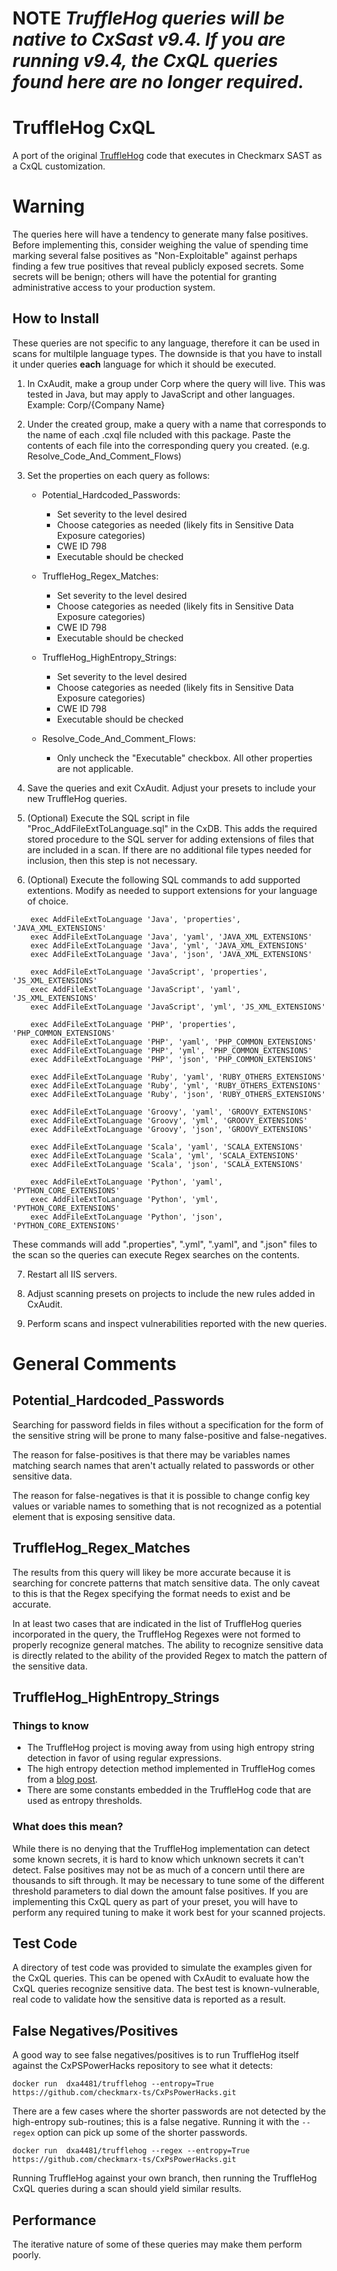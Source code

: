 # **NOTE** *TruffleHog queries will be native to CxSast v9.4. If you are running v9.4, the CxQL queries found here are no longer required.*

# TruffleHog CxQL

A port of the original [TruffleHog](https://github.com/dxa4481/truffleHog) code that executes in Checkmarx SAST as a CxQL customization.



# Warning

The queries here will have a tendency to generate many false positives.  Before implementing this, consider weighing the value of spending time marking several false positives as "Non-Exploitable" against perhaps finding a few true positives that reveal publicly exposed secrets. Some secrets will be benign; others will have the potential for granting administrative access to your production system.

## How to Install

These queries are not specific to any language, therefore it can be used in scans
for multilple language types.  The downside is that you have to install it under 
queries **each** language for which it should be executed.  


1. In CxAudit, make a group under Corp where the query will live.
   This was tested in Java, but may apply to JavaScript and other languages.
   Example: Corp/{Company Name}

2. Under the created group, make a query with a name that corresponds to the name of 
   each .cxql file ncluded with this package.  Paste the contents of each file into
   the corresponding query you created. (e.g. Resolve_Code_And_Comment_Flows)

3. Set the properties on each query as follows:
   * Potential_Hardcoded_Passwords:
	  * Set severity to the level desired
	  * Choose categories as needed (likely fits in Sensitive Data Exposure categories)
	  * CWE ID 798
	  * Executable should be checked
   
   * TruffleHog_Regex_Matches:
	  * Set severity to the level desired
	  * Choose categories as needed (likely fits in Sensitive Data Exposure categories)
	  * CWE ID 798
	  * Executable should be checked

   * TruffleHog_HighEntropy_Strings:
	  * Set severity to the level desired
	  * Choose categories as needed (likely fits in Sensitive Data Exposure categories)
	  * CWE ID 798
	  * Executable should be checked
   
   * Resolve_Code_And_Comment_Flows:
     * Only uncheck the "Executable" checkbox.  All other properties are not applicable.

4. Save the queries and exit CxAudit. Adjust your presets to include your new TruffleHog
queries.

5. (Optional) Execute the SQL script in file "Proc_AddFileExtToLanguage.sql" in the CxDB. This
adds the required stored procedure to the SQL server for adding extensions of files
that are included in a scan.  If there are no additional file types needed for inclusion,
then this step is not necessary.

6. (Optional) Execute the following SQL commands to add supported extentions.  Modify as
needed to support extensions for your language of choice.

```
	exec AddFileExtToLanguage 'Java', 'properties', 'JAVA_XML_EXTENSIONS'
	exec AddFileExtToLanguage 'Java', 'yaml', 'JAVA_XML_EXTENSIONS'
	exec AddFileExtToLanguage 'Java', 'yml', 'JAVA_XML_EXTENSIONS'
	exec AddFileExtToLanguage 'Java', 'json', 'JAVA_XML_EXTENSIONS'
	
	exec AddFileExtToLanguage 'JavaScript', 'properties', 'JS_XML_EXTENSIONS'
	exec AddFileExtToLanguage 'JavaScript', 'yaml', 'JS_XML_EXTENSIONS'
	exec AddFileExtToLanguage 'JavaScript', 'yml', 'JS_XML_EXTENSIONS'

	exec AddFileExtToLanguage 'PHP', 'properties', 'PHP_COMMON_EXTENSIONS'
	exec AddFileExtToLanguage 'PHP', 'yaml', 'PHP_COMMON_EXTENSIONS'
	exec AddFileExtToLanguage 'PHP', 'yml', 'PHP_COMMON_EXTENSIONS'
	exec AddFileExtToLanguage 'PHP', 'json', 'PHP_COMMON_EXTENSIONS'
		
	exec AddFileExtToLanguage 'Ruby', 'yaml', 'RUBY_OTHERS_EXTENSIONS'
	exec AddFileExtToLanguage 'Ruby', 'yml', 'RUBY_OTHERS_EXTENSIONS'
	exec AddFileExtToLanguage 'Ruby', 'json', 'RUBY_OTHERS_EXTENSIONS'
		
	exec AddFileExtToLanguage 'Groovy', 'yaml', 'GROOVY_EXTENSIONS'
	exec AddFileExtToLanguage 'Groovy', 'yml', 'GROOVY_EXTENSIONS'
	exec AddFileExtToLanguage 'Groovy', 'json', 'GROOVY_EXTENSIONS'
	
	exec AddFileExtToLanguage 'Scala', 'yaml', 'SCALA_EXTENSIONS'
	exec AddFileExtToLanguage 'Scala', 'yml', 'SCALA_EXTENSIONS'
	exec AddFileExtToLanguage 'Scala', 'json', 'SCALA_EXTENSIONS'
	
	exec AddFileExtToLanguage 'Python', 'yaml', 'PYTHON_CORE_EXTENSIONS'
	exec AddFileExtToLanguage 'Python', 'yml', 'PYTHON_CORE_EXTENSIONS'
	exec AddFileExtToLanguage 'Python', 'json', 'PYTHON_CORE_EXTENSIONS'
```



   These commands will add ".properties", ".yml", ".yaml", and ".json" files to the scan so the
   queries can execute Regex searches on the contents.


7. Restart all IIS servers.

8. Adjust scanning presets on projects to include the new rules added in CxAudit.

9. Perform scans and inspect vulnerabilities reported with the new queries.



# General Comments

## Potential_Hardcoded_Passwords
Searching for password fields in files without a specification for the form of the
sensitive string will be prone to many false-positive and false-negatives.

The reason for false-positives is that there may be variables names matching
search names that aren't actually related to passwords or other sensitive data.

The reason for false-negatives is that it is possible to change config key values
or variable names to something that is not recognized as a potential element
that is exposing sensitive data.


## TruffleHog_Regex_Matches
The results from this query will likey be more accurate because it is searching
for concrete patterns that match sensitive data.  The only caveat to this is that
the Regex specifying the format needs to exist and be accurate.  

In at least two cases that are indicated in the list of TruffleHog queries incorporated
in the query, the TruffleHog Regexes were not formed to properly recognize general
matches.  The ability to recognize sensitive data is directly related to the ability
of the provided Regex to match the pattern of the sensitive data.

## TruffleHog_HighEntropy_Strings

### Things to know

* The TruffleHog project is moving away from using high entropy string detection in favor
of using regular expressions.  
* The high entropy detection method implemented in TruffleHog comes from a [blog post](http://blog.dkbza.org/2007/05/scanning-data-for-entropy-anomalies.html).
* There are some constants embedded in the TruffleHog code that are used as entropy thresholds.


### What does this mean?

While there is no denying that the TruffleHog implementation can detect some known secrets, it is hard to know which unknown secrets it can't detect.  False positives may not be as much of a concern until there are thousands to sift through.  It may be necessary to tune some of the different threshold parameters to dial down the amount false positives.  If you are implementing this CxQL query as part of your preset, you will have to perform any required tuning to make it work best for your scanned projects.

  
## Test Code
A directory of test code was provided to simulate the examples given for the CxQL
queries.  This can be opened with CxAudit to evaluate how the CxQL queries recognize
sensitive data.  The best test is known-vulnerable, real code to validate how the
sensitive data is reported as a result.
  

## False Negatives/Positives
A good way to see false negatives/positives is to run TruffleHog itself against the
CxPSPowerHacks repository to see what it detects:

```
docker run  dxa4481/trufflehog --entropy=True https://github.com/checkmarx-ts/CxPsPowerHacks.git
```

There are a few cases where the shorter passwords are not detected by the high-entropy sub-routines; this is a false
negative.  Running it with the `--regex` option can pick up some of the shorter passwords.

```
docker run  dxa4481/trufflehog --regex --entropy=True https://github.com/checkmarx-ts/CxPsPowerHacks.git
```

Running TruffleHog against your own branch, then running the TruffleHog CxQL queries during a scan should yield
similar results.


## Performance
The iterative nature of some of these queries may make them perform poorly.
